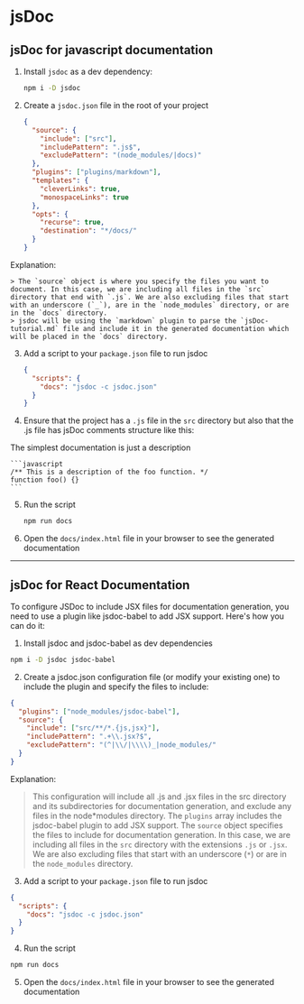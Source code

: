 # jsDoc

## jsDoc for javascript documentation

1. Install `jsdoc` as a dev dependency:

   ```bash
   npm i -D jsdoc
   ```

2. Create a `jsdoc.json` file in the root of your project

   ```json
   {
     "source": {
       "include": ["src"],
       "includePattern": ".js$",
       "excludePattern": "(node_modules/|docs)"
     },
     "plugins": ["plugins/markdown"],
     "templates": {
       "cleverLinks": true,
       "monospaceLinks": true
     },
     "opts": {
       "recurse": true,
       "destination": "*/docs/"
     }
   }
   ```

Explanation:

    > The `source` object is where you specify the files you want to document. In this case, we are including all files in the `src` directory that end with `.js`. We are also excluding files that start with an underscore (`_`), are in the `node_modules` directory, or are in the `docs` directory.
    > jsdoc will be using the `markdown` plugin to parse the `jsDoc-tutorial.md` file and include it in the generated documentation which will be placed in the `docs` directory.

3. Add a script to your `package.json` file to run jsdoc

   ```json
   {
     "scripts": {
       "docs": "jsdoc -c jsdoc.json"
     }
   }
   ```

4. Ensure that the project has a `.js` file in the `src` directory but also that the .js file has jsDoc comments structure like this:

The simplest documentation is just a description

    ```javascript
    /** This is a description of the foo function. */
    function foo() {}
    ```

5. Run the script

   ```bash
   npm run docs
   ```

6. Open the `docs/index.html` file in your browser to see the generated documentation

---

## jsDoc for React Documentation

To configure JSDoc to include JSX files for documentation generation, you need to use a plugin like jsdoc-babel to add JSX support. Here's how you can do it:

1. Install jsdoc and jsdoc-babel as dev dependencies

```bash
npm i -D jsdoc jsdoc-babel
```

2. Create a jsdoc.json configuration file (or modify your existing one) to include the plugin and specify the files to include:

```json
{
  "plugins": ["node_modules/jsdoc-babel"],
  "source": {
    "include": ["src/**/*.{js,jsx}"],
    "includePattern": ".+\\.jsx?$",
    "excludePattern": "(^|\\/|\\\\)_|node_modules/"
  }
}
```

Explanation:

> This configuration will include all .js and .jsx files in the src directory and its subdirectories for documentation generation, and exclude any files in the node*modules directory.
> The `plugins` array includes the jsdoc-babel plugin to add JSX support.
> The `source` object specifies the files to include for documentation generation. In this case, we are including all files in the `src` directory with the extensions `.js` or `.jsx`. We are also excluding files that start with an underscore (`*`) or are in the `node_modules` directory.

3. Add a script to your `package.json` file to run jsdoc

```json
{
  "scripts": {
    "docs": "jsdoc -c jsdoc.json"
  }
}
```

4. Run the script

```bash
npm run docs
```

5. Open the `docs/index.html` file in your browser to see the generated documentation
